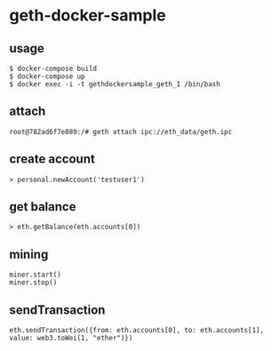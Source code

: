 # geth-docker-sample

## usage

```
$ docker-compose build
$ docker-compose up
$ docker exec -i -t gethdockersample_geth_1 /bin/bash
```

## attach

```
root@782ad6f7e089:/# geth attach ipc://eth_data/geth.ipc
```

## create account

```
> personal.newAccount('testuser1')
```

## get balance

```
> eth.getBalance(eth.accounts[0])
```

## mining

```
miner.start()
miner.stop()
```

## sendTransaction

```
eth.sendTransaction({from: eth.accounts[0], to: eth.accounts[1], value: web3.toWei(1, "ether")})
```


